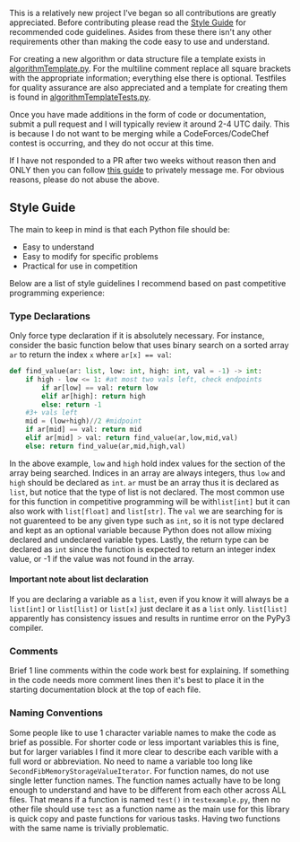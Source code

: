 

This is a relatively new project I've began so all contributions are greatly appreciated. Before contributing please read the [Style Guide](./docs/styleguide.md) for recommended code guidelines. Asides from these there isn't any other requirements other than making the code easy to use and understand.

For creating a new algorithm or data structure file a template exists in [algorithmTemplate.py](./utility/algorithmTemplate.py). For the multiline comment replace all square brackets with the appropriate information; everything else there is optional. Testfiles for quality assurance are also appreciated and a template for creating them is found in [algorithmTemplateTests.py](./utility/algorithmTemplateTests.py).

Once you have made additions in the form of code or documentation, submit a pull request and I will typically review it around 2-4 UTC daily. This is because I do not want to be merging while a CodeForces/CodeChef contest is occurring, and they do not occur at this time. 

If I have not responded to a PR after two weeks without reason then and ONLY then you can follow [this guide](https://stackoverflow.com/questions/12686545/how-to-leave-a-message-for-a-github-com-user) to privately message me. For obvious reasons, please do not abuse the above.


## Style Guide

The main to keep in mind is that each Python file should be:

- Easy to understand
- Easy to modify for specific problems
- Practical for use in competition

Below are a list of style guidelines I recommend based on past competitive programming experience:

### Type Declarations

Only force type declaration if it is absolutely necessary. For instance, consider the basic function below that uses binary search on a sorted array `ar` to return the index `x` where `ar[x] == val`:

```python
def find_value(ar: list, low: int, high: int, val = -1) -> int:
    if high - low <= 1: #at most two vals left, check endpoints
        if ar[low] == val: return low
        elif ar[high]: return high
        else: return -1
    #3+ vals left
    mid = (low+high)//2 #midpoint
    if ar[mid] == val: return mid
    elif ar[mid] > val: return find_value(ar,low,mid,val)
    else: return find_value(ar,mid,high,val)
```

In the above example, `low` and `high` hold index values for the section of the array being searched. Indices in an array are always integers, thus `low` and `high` should be declared as `int`. `ar` must be an array thus it is declared as `list`, but notice that the type of list is not declared. The most common use for this function in competitive programming will be with`list[int]` but it can also work with `list[float]` and `list[str]`. The `val` we are searching for is not guarenteed to be any given type such as `int`, so it is not type declared and kept as an optional variable because Python does not allow mixing declared and undeclared variable types. Lastly, the return type can be declared as `int` since the function is expected to return an integer index value, or -1 if the value was not found in the array.

#### Important note about list declaration
If you are declaring a variable as a `list`, even if you know it will always be a `list[int]` or `list[list]` or `list[x]` just declare it as a `list` only. `list[list]` apparently has consistency issues and results in runtime error on the PyPy3 compiler.

### Comments

Brief 1 line comments within the code work best for explaining. If something in the code needs more comment lines then it's best to place it in the starting documentation block at the top of each file. 

### Naming Conventions

Some people like to use 1 character variable names to make the code as brief as possible. For shorter code or less important variables this is fine, but for larger variables I find it more clear to describe each varible with a full word or abbreviation. No need to name a variable too long like `SecondFibMemoryStorageValueIterator`. For function names, do not use single letter function names. The function names actually have to be long enough to understand and have to be different from each other across ALL files. That means if a function is named `test()` in `testexample.py`, then no other file should use `test` as a function name as the main use for this library is quick copy and paste functions for various tasks. Having two functions with the same name is trivially problematic.
